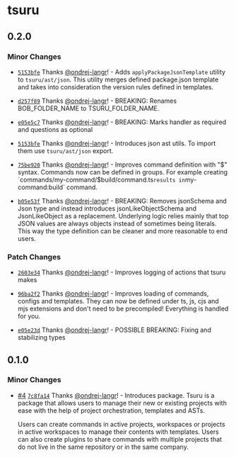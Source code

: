 # tsuru

## 0.2.0

### Minor Changes

- [`5153bfe`](https://github.com/ondrej-langr/toolbox/commit/5153bfe8ffb67719c11bc421bc48e67aba2a43f1) Thanks [@ondrej-langr](https://github.com/ondrej-langr)! - Adds `applyPackageJsonTemplate` utility to `tsuru/ast/json`. This utility merges defined package.json template and takes into consideration the version rules defined in templates.

- [`d257f89`](https://github.com/ondrej-langr/toolbox/commit/d257f89bb102e58fdc6c38d877db479728c3d7d2) Thanks [@ondrej-langr](https://github.com/ondrej-langr)! - BREAKING: Renames BOB_FOLDER_NAME to TSURU_FOLDER_NAME.

- [`e05e5c7`](https://github.com/ondrej-langr/toolbox/commit/e05e5c7e732bf2a25aa600990ea15aecf6d20cd1) Thanks [@ondrej-langr](https://github.com/ondrej-langr)! - BREAKING: Marks handler as required and questions as optional

- [`5153bfe`](https://github.com/ondrej-langr/toolbox/commit/5153bfe8ffb67719c11bc421bc48e67aba2a43f1) Thanks [@ondrej-langr](https://github.com/ondrej-langr)! - Introduces json ast utils. To import them use `tsuru/ast/json` export.

- [`75be920`](https://github.com/ondrej-langr/toolbox/commit/75be920a2c3849889a36f5d572bb8af59fc0aeb2) Thanks [@ondrej-langr](https://github.com/ondrej-langr)! - Improves command definition with "$" syntax. Commands now can be defined in groups. For example creating `commands/my-command/$build/command.ts`results in`my-command:build` command.

- [`b05e53f`](https://github.com/ondrej-langr/toolbox/commit/b05e53f4ce5fdd436eca4f7878f7336e2feace86) Thanks [@ondrej-langr](https://github.com/ondrej-langr)! - BREAKING: Removes jsonSchema and Json type and instead introduces jsonLikeObjectSchema and JsonLikeObject as a replacement. Underlying logic relies mainly that top JSON values are always objects instead of sometimes being literals. This way the type definition can be cleaner and more reasonable to end users.

### Patch Changes

- [`2603e34`](https://github.com/ondrej-langr/toolbox/commit/2603e34ffb00728f6d812a591ecc35f674adb496) Thanks [@ondrej-langr](https://github.com/ondrej-langr)! - Improves logging of actions that tsuru makes

- [`96ba2f2`](https://github.com/ondrej-langr/toolbox/commit/96ba2f29f966e6e1ca4df76ace56ce76b182f0a6) Thanks [@ondrej-langr](https://github.com/ondrej-langr)! - Improves loading of commands, configs and templates. They can now be defined under ts, js, cjs and mjs extensions and don't need to be precompiled! Everything is handled for you.

- [`e05e23d`](https://github.com/ondrej-langr/toolbox/commit/e05e23d23d894a569907e585cefdd04d8183bf6a) Thanks [@ondrej-langr](https://github.com/ondrej-langr)! - POSSIBLE BREAKING: Fixing and stabilizing types

## 0.1.0

### Minor Changes

- [#4](https://github.com/ondrej-langr/toolbox/pull/4) [`7c8fa14`](https://github.com/ondrej-langr/toolbox/commit/7c8fa140809cfec4a17b13362155f61a77135580) Thanks [@ondrej-langr](https://github.com/ondrej-langr)! - Introduces package. Tsuru is a package that allows users to manage their new or existing projects with ease with the help of project orchestration, templates and ASTs.

  Users can create commands in active projects, workspaces or projects in active workspaces to manage their contents with templates. Users can also create plugins to share commands with multiple projects that do not live in the same repository or in the same company.
